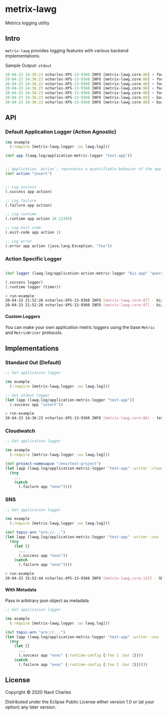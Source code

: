 # metrix-lawg


Metrics logging utility

## Intro

`metrix-lawg` provides logging features with various backend implementations.

Sample Output: `stdout`
```clojure
20-04-23 14:36:23 ncharles-XPS-13-9360 INFO [metrix-lawg.core:86] - foo-app.insert.runtime 8.10629431440315
20-04-23 14:36:23 ncharles-XPS-13-9360 INFO [metrix-lawg.core:86] - foo-app.insert.success 1
20-04-23 14:36:23 ncharles-XPS-13-9360 INFO [metrix-lawg.core:86] - foo-app.delete.success 0
20-04-23 14:36:23 ncharles-XPS-13-9360 INFO [metrix-lawg.core:86] - foo-app.query.error.illegal-argument-exception 1
20-04-23 14:36:23 ncharles-XPS-13-9360 INFO [metrix-lawg.core:86] - foo-app.insert.exit-code 255
20-04-23 14:36:23 ncharles-XPS-13-9360 INFO [metrix-lawg.core:86] - bar-app.query.success 1
20-04-23 14:36:23 ncharles-XPS-13-9360 INFO [metrix-lawg.core:86] - bar-app.query.runtime 8.246678392849057
```

## API

### Default Application Logger (Action Agnostic)

```clojure
(ns example
  (:require [metrix-lawg.logger :as lawg.log]))

(def app (lawg.log/application-metric-logger "test-app"))


;; Application `action`; represents a quantifiable behavior of the app that you want to log
(def action "insert")


;; Log success
(.success app action)

;; Log failure
(.failure app action)

;; Log runtime
(.runtime app action 10.12345)

;; Log exit code
(.exit-code app action 1)

;; Log error
(.error app action (java.lang.Exception. "foo"))
```

### Action Specific Logger

```clojure

(def logger (lawg.log/application-action-metric-logger "biz-app" "query"))

(.success logger)
(.runtime logger (timer))
```

```bash
> run-example
20-04-23 21:52:28 ncharles-XPS-13-9360 INFO [metrix-lawg.core:87] - biz-app.query.success 1
20-04-23 21:52:28 ncharles-XPS-13-9360 INFO [metrix-lawg.core:87] - biz-app.query.runtime 9.25572592520998
```

#### Custom Loggers

You can make your own application metric loggers using the base `Metric` and `MetricWriter` protocols.

## Implementations


### Standard Out (Default)

```clojure
;; Get application logger

(ns example
  (:require [metrix-lawg.logger :as lawg.log]))

;; Get stdout logger
(let [app (lawg.log/application-metric-logger "test-app")]
  (.success app "insert"))
```

```bash
> run-example
20-04-23 14:36:23 ncharles-XPS-13-9360 INFO [metrix-lawg.core:86] - test-app.insert.success 1
```

### Cloudwatch

```clojure
;; Get application logger

(ns example
  (:require [metrix-lawg.logger :as lawg.log]))

(def project-namesapce "/env/test-project")
(let [app (lawg.log/application-metric-logger "test-app" :writer :cloudwatch :args {:namespace project-namespace})]
  (try
    ...
    (catch
      (.failure app "exec"))))
```


### SNS

```clojure
;; Get application logger

(ns example
  (:require [metrix-lawg.logger :as lawg.log]))

(def topic-arn "arn://...")
(let [app (lawg.log/application-metric-logger "test-app" :writer :sns :args {:topic-arn topic-arn})]
  (try
    (let []
      ...
      (.success app "exec"))
    (catch
      (.failure app "exec"))))

```

```bash
> run-example
20-04-23 15:52:44 ncharles-XPS-13-9360 INFO [metrix-lawg.core:133] - SNS_PUBLISH_RESPONSE=a63019dc-77c2-54dc-a90d-4ec7cbce8cca
```

#### With Metadata

Pass in arbitrary json object as metadata

```clojure
;; Get application logger

(ns example
  (:require [metrix-lawg.logger :as lawg.log]))

(def topic-arn "arn://...")
(let [app (lawg.log/application-metric-logger "test-app" :writer :sns :args {:topic-arn topic-arn})]
  (try
    (let []
      ...
      (.success app "exec" {:runtime-config {:foo 1 :bar 2}}))
    (catch
      (.failure app "exec" {:runtime-config {:foo 1 :bar 2}}))))
```

## License

Copyright © 2020 Navil Charles

Distributed under the Eclipse Public License either version 1.0 or (at
your option) any later version.
